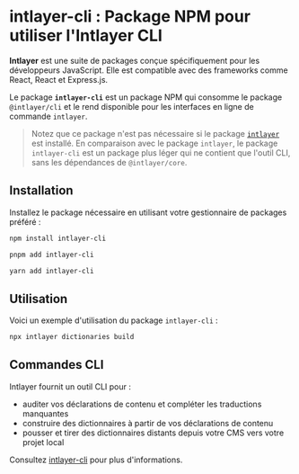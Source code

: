 # intlayer-cli : Package NPM pour utiliser l'Intlayer CLI

**Intlayer** est une suite de packages conçue spécifiquement pour les développeurs JavaScript. Elle est compatible avec des frameworks comme React, React et Express.js.

Le package **`intlayer-cli`** est un package NPM qui consomme le package `@intlayer/cli` et le rend disponible pour les interfaces en ligne de commande `intlayer`.

> Notez que ce package n'est pas nécessaire si le package [`intlayer`](https://github.com/aymericzip/intlayer/tree/main/docs/fr/packages/intlayer/index.md) est installé. En comparaison avec le package `intlayer`, le package `intlayer-cli` est un package plus léger qui ne contient que l'outil CLI, sans les dépendances de `@intlayer/core`.

## Installation

Installez le package nécessaire en utilisant votre gestionnaire de packages préféré :

```bash packageManager="npm"
npm install intlayer-cli
```

```bash packageManager="pnpm"
pnpm add intlayer-cli
```

```bash packageManager="yarn"
yarn add intlayer-cli
```

## Utilisation

Voici un exemple d'utilisation du package `intlayer-cli` :

```bash
npx intlayer dictionaries build
```

## Commandes CLI

Intlayer fournit un outil CLI pour :

- auditer vos déclarations de contenu et compléter les traductions manquantes
- construire des dictionnaires à partir de vos déclarations de contenu
- pousser et tirer des dictionnaires distants depuis votre CMS vers votre projet local

Consultez [intlayer-cli](https://github.com/aymericzip/intlayer/blob/main/docs/fr/intlayer_cli.md) pour plus d'informations.
